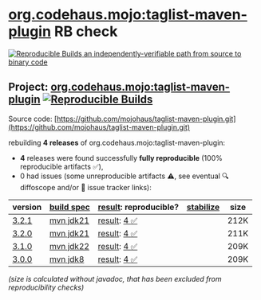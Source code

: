 [org.codehaus.mojo:taglist-maven-plugin](https://central.sonatype.com/artifact/org.codehaus.mojo/taglist-maven-plugin/versions) RB check
=======

[![Reproducible Builds](https://reproducible-builds.org/images/logos/rb.svg) an independently-verifiable path from source to binary code](https://reproducible-builds.org/)

## Project: [org.codehaus.mojo:taglist-maven-plugin](https://central.sonatype.com/artifact/org.codehaus.mojo/taglist-maven-plugin/versions) [![Reproducible Builds](https://img.shields.io/endpoint?url=https://raw.githubusercontent.com/jvm-repo-rebuild/reproducible-central/master/content/org/codehaus/mojo/taglist-maven-plugin/badge.json)](https://github.com/jvm-repo-rebuild/reproducible-central/blob/master/content/org/codehaus/mojo/taglist-maven-plugin/README.md)

Source code: [https://github.com/mojohaus/taglist-maven-plugin.git](https://github.com/mojohaus/taglist-maven-plugin.git)

rebuilding **4 releases** of org.codehaus.mojo:taglist-maven-plugin:
- **4** releases were found successfully **fully reproducible** (100% reproducible artifacts :white_check_mark:),
- 0 had issues (some unreproducible artifacts :warning:, see eventual :mag: diffoscope and/or :memo: issue tracker links):

| version | [build spec](/BUILDSPEC.md) | [result](https://reproducible-builds.org/docs/jvm/): reproducible? | [stabilize](https://github.com/google/oss-rebuild/blob/main/cmd/stabilize/README.md) | size |
| -- | --------- | ------ | ------ | -- |
| [3.2.1](https://central.sonatype.com/artifact/org.codehaus.mojo/taglist-maven-plugin/3.2.1/pom) | [mvn jdk21](taglist-maven-plugin-3.2.1.buildspec) | [result](taglist-maven-plugin-3.2.1.buildinfo): [4 :white_check_mark: ](taglist-maven-plugin-3.2.1.buildcompare) | | 212K |
| [3.2.0](https://central.sonatype.com/artifact/org.codehaus.mojo/taglist-maven-plugin/3.2.0/pom) | [mvn jdk21](taglist-maven-plugin-3.2.0.buildspec) | [result](taglist-maven-plugin-3.2.0.buildinfo): [4 :white_check_mark: ](taglist-maven-plugin-3.2.0.buildcompare) | | 211K |
| [3.1.0](https://central.sonatype.com/artifact/org.codehaus.mojo/taglist-maven-plugin/3.1.0/pom) | [mvn jdk22](taglist-maven-plugin-3.1.0.buildspec) | [result](taglist-maven-plugin-3.1.0.buildinfo): [4 :white_check_mark: ](taglist-maven-plugin-3.1.0.buildcompare) | | 209K |
| [3.0.0](https://central.sonatype.com/artifact/org.codehaus.mojo/taglist-maven-plugin/3.0.0/pom) | [mvn jdk8](taglist-maven-plugin-3.0.0.buildspec) | [result](taglist-maven-plugin-3.0.0.buildinfo): [4 :white_check_mark: ](taglist-maven-plugin-3.0.0.buildcompare) | | 209K |

<i>(size is calculated without javadoc, that has been excluded from reproducibility checks)</i>
